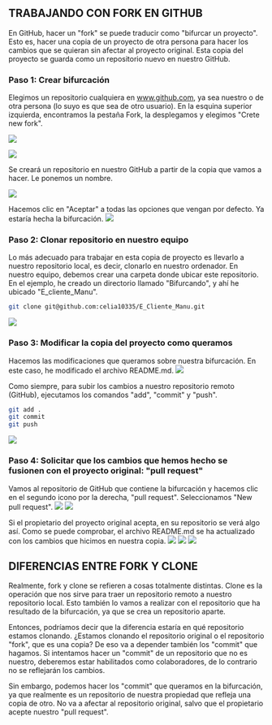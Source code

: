 ## TRABAJANDO CON FORK EN GITHUB
En GitHub, hacer un "fork" se puede traducir como "bifurcar un proyecto". Esto es, hacer una copia de un proyecto de otra persona para hacer los cambios que se quieran sin afectar al proyecto original. Esta copia del proyecto se guarda como un repositorio nuevo en nuestro GitHub.

### Paso 1: Crear bifurcación
Elegimos un repositorio cualquiera en www.github.com, ya sea nuestro o de otra persona (lo suyo es que sea de otro usuario).
En la esquina superior izquierda, encontramos la pestaña Fork, la desplegamos y elegimos "Crete new fork".

![](../capturas%20fork/Captura%20de%20pantalla%202022-10-02%20102052.jpg)

![](https://github.com/celia10335/celia10335.github.io/blob/main/capturas%20fork/Captura%20de%20pantalla%20de%202022-09-29%2009-32-12.png)

Se creará un repositorio en nuestro GitHub a partir de la copia que vamos a hacer. Le ponemos un nombre.

![](https://github.com/celia10335/celia10335.github.io/blob/main/capturas%20fork/Captura%20de%20pantalla%202022-10-02%20132217.jpg)

Hacemos clic en "Aceptar" a todas las opciones que vengan por defecto. Ya estaría hecha la bifurcación.
![](https://github.com/celia10335/celia10335.github.io/blob/main/capturas%20fork/Captura%20de%20pantalla%20de%202022-09-29%2009-31-42.png)


### Paso 2: Clonar repositorio en nuestro equipo
Lo más adecuado para trabajar en esta copia de proyecto es llevarlo a nuestro repositorio local, es decir, clonarlo en nuestro ordenador.
En nuestro equipo, debemos crear una carpeta donde ubicar este repositorio. En el ejemplo, he creado un directorio llamado "Bifurcando", y ahí he ubicado "E_cliente_Manu".

```sh
git clone git@github.com:celia10335/E_Cliente_Manu.git
```

![](https://github.com/celia10335/celia10335.github.io/blob/main/capturas%20fork/Captura%20de%20pantalla%20de%202022-09-29%2009-33-04.png)


### Paso 3: Modificar la copia del proyecto como queramos
Hacemos las modificaciones que queramos sobre nuestra bifurcación. En este caso, he modificado el archivo README.md.
![](https://github.com/celia10335/celia10335.github.io/blob/main/capturas%20fork/Captura%20de%20pantalla%20de%202022-09-29%2009-33-59.png)

Como siempre, para subir los cambios a nuestro repositorio remoto (GitHub), ejecutamos los comandos "add", "commit" y "push".
```sh
git add .
git commit
git push
```
![](https://github.com/celia10335/celia10335.github.io/blob/main/capturas%20fork/Captura%20de%20pantalla%20de%202022-09-29%2009-34-31.png)



### Paso 4: Solicitar que los cambios que hemos hecho se fusionen con el proyecto original: "pull request"
Vamos al repositorio de GitHub que contiene la bifurcación y hacemos clic en el segundo icono por la derecha, "pull request". Seleccionamos "New pull request".
![](https://github.com/celia10335/celia10335.github.io/blob/main/capturas%20fork/Captura%20de%20pantalla%20de%202022-09-29%2009-31-26.png)
![](https://github.com/celia10335/celia10335.github.io/blob/main/capturas%20fork/Captura%20de%20pantalla%20de%202022-09-29%2009-31-02.png)

Si el propietario del proyecto original acepta, en su repositorio se verá algo así. Como se puede comprobar, el archivo README.md se ha actualizado con los cambios que hicimos en nuestra copia.
![](https://github.com/celia10335/celia10335.github.io/blob/main/capturas%20fork/Captura%20de%20pantalla%20de%202022-09-29%2009-28-27.png)
![](https://github.com/celia10335/celia10335.github.io/blob/main/capturas%20fork/Captura%20de%20pantalla%20de%202022-09-29%2009-28-41.png)
![](https://github.com/celia10335/celia10335.github.io/blob/main/capturas%20fork/Captura%20de%20pantalla%20de%202022-09-29%2009-29-20.png)


## DIFERENCIAS ENTRE FORK Y CLONE
Realmente, fork y clone se refieren a cosas totalmente distintas. Clone es la operación que nos sirve para traer un repositorio remoto a nuestro repositorio local. Esto también lo vamos a realizar con el repositorio que ha resultado de la bifurcación, ya que se crea un repositorio aparte.

Entonces, podríamos decir que la diferencia estaría en qué repositorio estamos clonando. ¿Estamos clonando el repositorio original o el repositorio "fork", que es una copia? De eso va a depender también los "commit" que hagamos. Si intentamos hacer un "commit" de un repositorio que no es nuestro, deberemos estar habilitados como colaboradores, de lo contrario no se reflejarán los cambios.

Sin embargo, podemos hacer los "commit" que queramos en la bifurcación, ya que realmente es un repositorio de nuestra propiedad que refleja una copia de otro. No va a afectar al repositorio original, salvo que el propietario acepte nuestro "pull request".
